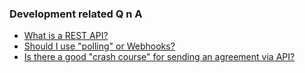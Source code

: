 ### Development related Q n A

* [What is a REST API?](https://github.com/skaboy71/AdobeSign-resources/blob/master/Answers/REST_API.md#what-is-a-rest-api-)
* [Should I use "polling" or Webhooks?](https://github.com/asmusz-adobe/AdobeSign-Resources/blob/master/more/agreement_status_updates_webhooks_polling.md)
* [Is there a good "crash course" for sending an agreement via API?](https://medium.com/adobetech/adobe-sign-tutorial-everything-you-need-to-effectively-use-the-adobe-sign-api-9d9f135c347d)
